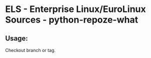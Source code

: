 # ELS - Enterprise Linux/EuroLinux Sources - python-repoze-what 
## Usage:
  Checkout branch or tag.
